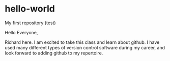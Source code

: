 # hello-world
My first repository (test)

Hello Everyone,

Richard here.  I am excited to take this class and learn about github.  I have used many different types of version control software during my career, and look forward to adding github to my repertoire.  
